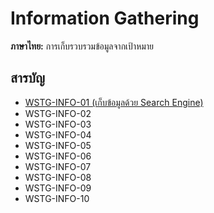 # Information Gathering
**ภาษาไทย:** การเก็บรวบรวมข้อมูลจากเป้าหมาย

## สารบัญ

- [WSTG-INFO-01 (เก็บข้อมูลด้วย Search Engine)](./WSTG-INFO-01/README.md)
- WSTG-INFO-02
- WSTG-INFO-03
- WSTG-INFO-04
- WSTG-INFO-05
- WSTG-INFO-06
- WSTG-INFO-07
- WSTG-INFO-08
- WSTG-INFO-09
- WSTG-INFO-10